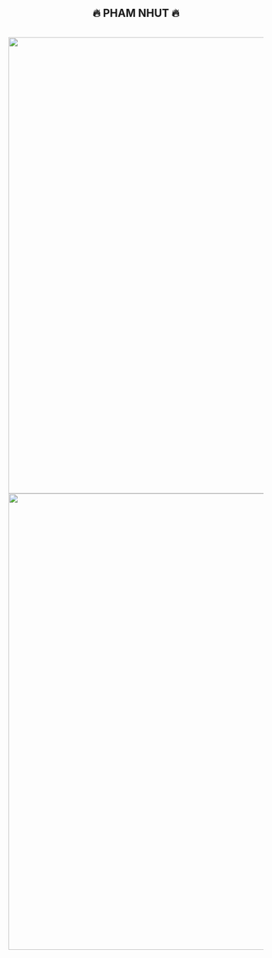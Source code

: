 <h2 align="center">🔥 PHAM NHUT 🔥</h2>
<!-- https://github.com/anuraghazra/github-readme-stats -->
<br>
<div align=center>
  <a href="#" title="NPX-official">
    <img width="900" align="center" src="https://github-readme-stats.vercel.app/api/top-langs/?username=phamnhutnpx&hide=c%23,powershell,Mathematica,Ruby,Objective-C,Objective-C%2b%2b,Cuda&title_color=61dafb&text_color=ffffff&icon_color=61dafb&bg_color=20232a&langs_count=8&layout=compact&border_color=61dafb&hide_border=true" />
  </a>
  <a href="#" title="NPX-official">
    <img width="900"  src="https://github-readme-stats.vercel.app/api?username=phamnhutnpx&show_icons=true&theme=react&border_color=61dafb&hide_border=true" />
  </a>
</div>
